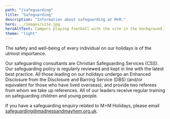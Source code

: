```yaml
---
path: "/safeguarding"
title: "Safeguarding"
description: "Information about safeguarding at M+M."
hero: ../images/site.jpg
heroAltText: Campers playing football with the site in the background.
theme: "light"
---
```


The safety and well-being of every individual on our holidays is of the utmost importance.

Our safeguarding consultants are Christian Safeguarding Services (CSS). Our safeguarding policy is regularly reviewed and kept in line with the latest best practice. All those leading on our holidays undergo an Enhanced Disclosure from the Disclosure and Barring Service (DBS) (and/or equivalent for those who have lived overseas), and provide two referees from whom we take up references. All of our leaders receive regular training on safeguarding children and young people.

If you have a safeguarding enquiry related to M+M Holidays, please email <safeguarding@madnessandmayhem.org.uk>.